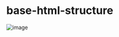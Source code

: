 # base-html-structure

![image](https://user-images.githubusercontent.com/30474697/165201117-69b05938-350a-47fb-9671-80ee7897b6fa.png)
